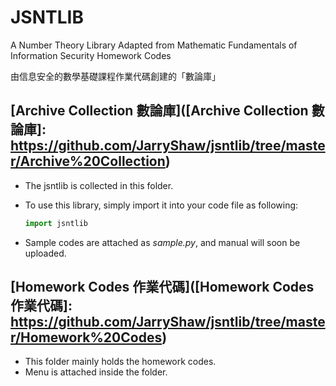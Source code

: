 # JSNTLIB

A Number Theory Library Adapted from Mathematic Fundamentals of Information Security Homework Codes

由信息安全的數學基礎課程作業代碼創建的「數論庫」



## [Archive Collection 數論庫]([Archive Collection 數論庫]: https://github.com/JarryShaw/jsntlib/tree/master/Archive%20Collection)

* The jsntlib is collected in this folder.

* To use this library, simply import it into your code file as following:

  ```python
  import jsntlib
  ```

* Sample codes are attached as *sample.py*, and manual  will soon be uploaded.



## [Homework Codes 作業代碼]([Homework Codes 作業代碼]: https://github.com/JarryShaw/jsntlib/tree/master/Homework%20Codes)

* This folder mainly holds the homework codes.
* Menu is attached inside the folder.
